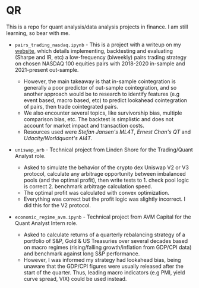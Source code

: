 # QR

This is a repo for quant analysis/data analysis projects in finance. I am still learning, so bear with me.

* `pairs_trading_nasdaq.ipynb` - This is a project with a writeup on my [website](https://ryan-chew.com/quant_pairs_trade.html), which details implementing, backtesting and evaluating (Sharpe and IR, etc) a low-frequency (biweekly) pairs trading strategy on chosen NASDAQ 100 equities pairs with 2018-2020 in-sample and 2021-present out-sample.
    * However, the main takeaway is that in-sample cointegration is generally a poor predictor of out-sample cointegration, and so another approach would be to research to identify features (e.g event based, macro based, etc) to predict lookahead cointegration of pairs, then trade cointegrated pairs.  
    * We also encounter several topics, like survivorship bias, multiple comparison bias, etc. The backtest is simplistic and does not account for market impact and transaction costs.
    * Resources used were _Stefan Jansen's ML4T_, _Ernest Chan's QT_ and _Udacity/Worldquant's AI4T_.

* `uniswap_arb` - Technical project from Linden Shore for the Trading/Quant Analyst role.
    * Asked to simulate the behavior of the crypto dex Uniswap V2 or V3 protocol, calculate any arbitrage opportunity between imbalanced pools (and the optimal profit), then write tests to 1. check pool logic is correct 2. benchmark arbitrage calculation speed.
    * The optimal profit was calculated with convex optimization.
    * Everything was correct but the profit logic was slightly incorrect. I did this for the V2 protocol.

* `economic_regime_avm.ipynb` - Technical project from AVM Capital for the Quant Analyst Intern role. 
    * Asked to calculate returns of a quarterly rebalancing strategy of a portfolio of S&P, Gold & US Treasuries over several decades based on macro regimes (rising/falling growth/inflation from GDP/CPI data) and benchmark against long S&P performance. 
    * However, I was informed my strategy had lookahead bias, being unaware that the GDP/CPI figures were usually released after the start of the quarter. Thus, leading macro indicators (e.g PMI, yield curve spread, VIX) could be used instead.
